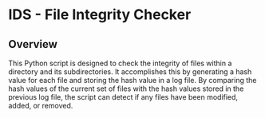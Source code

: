 # IDS - File Integrity Checker


## Overview
This Python script is designed to check the integrity of files within a directory and its subdirectories. It accomplishes this by generating a hash value for each file and storing the hash value in a log file. By comparing the hash values of the current set of files with the hash values stored in the previous log file, the script can detect if any files have been modified, added, or removed.
